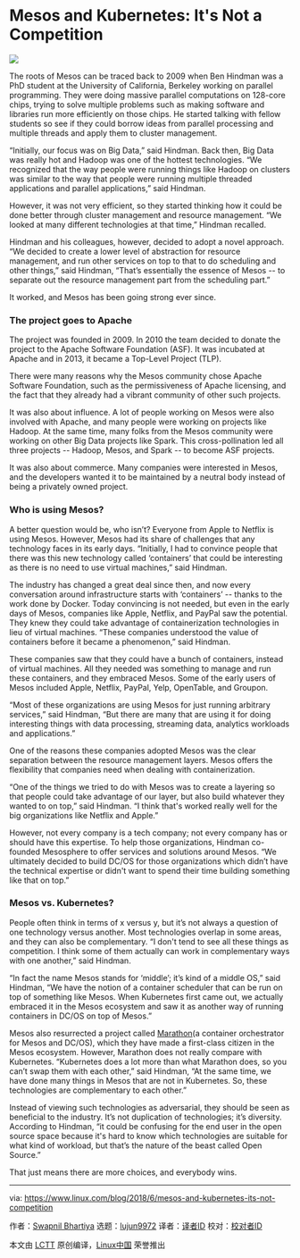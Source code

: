 Mesos and Kubernetes: It's Not a Competition
======

![](https://www.linux.com/sites/lcom/files/styles/rendered_file/public/architecture-barge-bay-161764_0.jpg?itok=vNChG5fb)

The roots of Mesos can be traced back to 2009 when Ben Hindman was a PhD student at the University of California, Berkeley working on parallel programming. They were doing massive parallel computations on 128-core chips, trying to solve multiple problems such as making software and libraries run more efficiently on those chips. He started talking with fellow students so see if they could borrow ideas from parallel processing and multiple threads and apply them to cluster management.

“Initially, our focus was on Big Data,” said Hindman. Back then, Big Data was really hot and Hadoop was one of the hottest technologies. “We recognized that the way people were running things like Hadoop on clusters was similar to the way that people were running multiple threaded applications and parallel applications,” said Hindman.

However, it was not very efficient, so they started thinking how it could be done better through cluster management and resource management. “We looked at many different technologies at that time,” Hindman recalled.

Hindman and his colleagues, however, decided to adopt a novel approach. “We decided to create a lower level of abstraction for resource management, and run other services on top to that to do scheduling and other things,” said Hindman, “That’s essentially the essence of Mesos -- to separate out the resource management part from the scheduling part.”

It worked, and Mesos has been going strong ever since.

### The project goes to Apache

The project was founded in 2009. In 2010 the team decided to donate the project to the Apache Software Foundation (ASF). It was incubated at Apache and in 2013, it became a Top-Level Project (TLP).

There were many reasons why the Mesos community chose Apache Software Foundation, such as the permissiveness of Apache licensing, and the fact that they already had a vibrant community of other such projects.

It was also about influence. A lot of people working on Mesos were also involved with Apache, and many people were working on projects like Hadoop. At the same time, many folks from the Mesos community were working on other Big Data projects like Spark. This cross-pollination led all three projects -- Hadoop, Mesos, and Spark -- to become ASF projects.

It was also about commerce. Many companies were interested in Mesos, and the developers wanted it to be maintained by a neutral body instead of being a privately owned project.

### Who is using Mesos?

A better question would be, who isn’t? Everyone from Apple to Netflix is using Mesos. However, Mesos had its share of challenges that any technology faces in its early days. “Initially, I had to convince people that there was this new technology called ‘containers’ that could be interesting as there is no need to use virtual machines,” said Hindman.

The industry has changed a great deal since then, and now every conversation around infrastructure starts with ‘containers’ -- thanks to the work done by Docker. Today convincing is not needed, but even in the early days of Mesos, companies like Apple, Netflix, and PayPal saw the potential. They knew they could take advantage of containerization technologies in lieu of virtual machines. “These companies understood the value of containers before it became a phenomenon,” said Hindman.

These companies saw that they could have a bunch of containers, instead of virtual machines. All they needed was something to manage and run these containers, and they embraced Mesos. Some of the early users of Mesos included Apple, Netflix, PayPal, Yelp, OpenTable, and Groupon.

“Most of these organizations are using Mesos for just running arbitrary services,” said Hindman, “But there are many that are using it for doing interesting things with data processing, streaming data, analytics workloads and applications.”

One of the reasons these companies adopted Mesos was the clear separation between the resource management layers. Mesos offers the flexibility that companies need when dealing with containerization.

“One of the things we tried to do with Mesos was to create a layering so that people could take advantage of our layer, but also build whatever they wanted to on top,” said Hindman. “I think that's worked really well for the big organizations like Netflix and Apple.”

However, not every company is a tech company; not every company has or should have this expertise. To help those organizations, Hindman co-founded Mesosphere to offer services and solutions around Mesos. “We ultimately decided to build DC/OS for those organizations which didn’t have the technical expertise or didn't want to spend their time building something like that on top.”

### Mesos vs. Kubernetes?

People often think in terms of x versus y, but it’s not always a question of one technology versus another. Most technologies overlap in some areas, and they can also be complementary. “I don't tend to see all these things as competition. I think some of them actually can work in complementary ways with one another,” said Hindman.

“In fact the name Mesos stands for ‘middle’; it’s kind of a middle OS,” said Hindman, “We have the notion of a container scheduler that can be run on top of something like Mesos. When Kubernetes first came out, we actually embraced it in the Mesos ecosystem and saw it as another way of running containers in DC/OS on top of Mesos.”

Mesos also resurrected a project called [Marathon][1](a container orchestrator for Mesos and DC/OS), which they have made a first-class citizen in the Mesos ecosystem. However, Marathon does not really compare with Kubernetes. “Kubernetes does a lot more than what Marathon does, so you can’t swap them with each other,” said Hindman, “At the same time, we have done many things in Mesos that are not in Kubernetes. So, these technologies are complementary to each other.”

Instead of viewing such technologies as adversarial, they should be seen as beneficial to the industry. It’s not duplication of technologies; it’s diversity. According to Hindman, “it could be confusing for the end user in the open source space because it's hard to know which technologies are suitable for what kind of workload, but that’s the nature of the beast called Open Source.”

That just means there are more choices, and everybody wins.

--------------------------------------------------------------------------------

via: https://www.linux.com/blog/2018/6/mesos-and-kubernetes-its-not-competition

作者：[Swapnil Bhartiya][a]
选题：[lujun9972](https://github.com/lujun9972)
译者：[译者ID](https://github.com/译者ID)
校对：[校对者ID](https://github.com/校对者ID)

本文由 [LCTT](https://github.com/LCTT/TranslateProject) 原创编译，[Linux中国](https://linux.cn/) 荣誉推出

[a]:https://www.linux.com/users/arnieswap
[1]:https://mesosphere.github.io/marathon/
